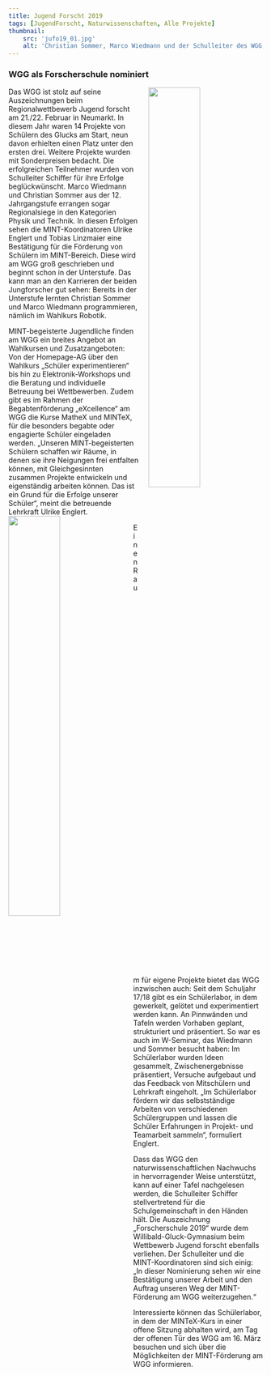 ```yaml
---
title: Jugend Forscht 2019
tags: [JugendForscht, Naturwissenschaften, Alle Projekte]
thumbnail: 
    src: 'jufo19_01.jpg'
    alt: 'Christian Sommer, Marco Wiedmann und der Schulleiter des WGG, Bernhard Schiffer' 
---
```


### WGG als Forscherschule nominiert

<img src = "/images/jufo19_01.jpg" style ="float:right;width: 45%; margin-left:20px">

Das WGG ist stolz auf seine Auszeichnungen beim Regionalwettbewerb Jugend forscht am 21./22. Februar in Neumarkt. In diesem Jahr waren 14 Projekte von Schülern des Glucks am Start, neun davon erhielten einen Platz unter den ersten drei. Weitere Projekte wurden mit Sonderpreisen bedacht. Die erfolgreichen Teilnehmer wurden von Schulleiter Schiffer für ihre Erfolge beglückwünscht. Marco Wiedmann und Christian Sommer aus der 12. Jahrgangstufe errangen sogar Regionalsiege in den Kategorien Physik und Technik. In diesen Erfolgen sehen die MINT-Koordinatoren Ulrike Englert und Tobias Linzmaier eine Bestätigung für die Förderung von Schülern im MINT-Bereich. Diese wird am WGG groß geschrieben und beginnt schon in der Unterstufe. Das kann man an den Karrieren der beiden Jungforscher gut sehen: Bereits in der Unterstufe lernten Christian Sommer und Marco Wiedmann programmieren, nämlich im Wahlkurs Robotik. 

MINT-begeisterte Jugendliche finden am WGG ein breites Angebot an Wahlkursen und Zusatzangeboten: Von der Homepage-AG über den Wahlkurs „Schüler experimentieren“ bis hin zu Elektronik-Workshops und die Beratung und individuelle Betreuung bei Wettbewerben. Zudem gibt es im Rahmen der Begabtenförderung „eXcellence“ am WGG die Kurse MatheX und MINTeX, für die besonders begabte oder engagierte Schüler eingeladen werden. „Unseren MINT-begeisterten Schülern schaffen wir Räume, in denen sie ihre Neigungen frei entfalten können, mit Gleichgesinnten zusammen Projekte entwickeln und eigenständig arbeiten können. Das ist ein Grund für die Erfolge unserer Schüler“, meint die betreuende Lehrkraft Ulrike Englert. 
<img src = "/images/jufo19_02.jpg" style ="float:left;width: 45%; margin-right:20px">

Einen Raum für eigene Projekte bietet das WGG inzwischen auch: Seit dem Schuljahr 17/18 gibt es ein Schülerlabor, in dem gewerkelt, gelötet und experimentiert werden kann. An Pinnwänden und Tafeln werden Vorhaben geplant, strukturiert und präsentiert. So war es auch im W-Seminar, das Wiedmann und Sommer besucht haben: Im Schülerlabor wurden Ideen gesammelt, Zwischenergebnisse präsentiert, Versuche aufgebaut und das Feedback von Mitschülern und Lehrkraft eingeholt. „Im Schülerlabor fördern wir das selbstständige Arbeiten von verschiedenen Schülergruppen und lassen die Schüler Erfahrungen in Projekt- und Teamarbeit sammeln“, formuliert Englert.

Dass das WGG den naturwissenschaftlichen Nachwuchs in hervorragender Weise unterstützt, kann auf einer Tafel nachgelesen werden, die Schulleiter Schiffer stellvertretend für die Schulgemeinschaft in den Händen hält. Die Auszeichnung „Forscherschule 2019“ wurde dem Willibald-Gluck-Gymnasium beim Wettbewerb Jugend forscht ebenfalls verliehen. Der Schulleiter und die MINT-Koordinatoren sind sich einig: „In dieser Nominierung sehen wir eine Bestätigung unserer Arbeit und den Auftrag unseren Weg der MINT-Förderung am WGG weiterzugehen.“

Interessierte können das Schülerlabor, in dem der MINTeX-Kurs in einer offene Sitzung abhalten wird, am Tag der offenen Tür des WGG am 16. März besuchen und sich über die Möglichkeiten der MINT-Förderung am WGG informieren.